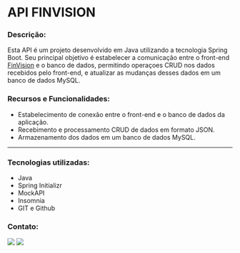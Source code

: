 # API FINVISION

### Descrição:
Esta API é um projeto desenvolvido em Java utilizando a tecnologia Spring Boot. Seu principal objetivo é estabelecer a comunicação entre o front-end <a href="https://github.com/joanthandscoutinho/finVision_front-spti" target="_blank">FinVision</a> e o banco de dados, permitindo operaçoes CRUD nos dados recebidos pelo front-end, e atualizar as mudanças desses dados em um banco de dados MySQL.

### Recursos e Funcionalidades:

- Estabelecimento de conexão entre o front-end e o banco de dados da aplicação.
- Recebimento e processamento CRUD de dados em formato JSON.
- Armazenamento dos dados em um banco de dados MySQL.

<hr>

### Tecnologias utilizadas:
- Java
- Spring Initializr
- MockAPI
- Insomnia
- GIT e Github

### Contato:

 <div> 
  <a href = "mailto:jonathandscoutinho@gmail.com">
  <img src="https://img.shields.io/badge/-Gmail-%23333?style=for-the-badge&logo=gmail&logoColor=white" target="_blank"></a>
  <a href="https://www.linkedin.com/in/jonathandscoutinho/" target="_blank">
  <img src="https://img.shields.io/badge/-LinkedIn-%230077B5?style=for-the-badge&logo=linkedin&logoColor=white" target="_blank"></a>  
  </div>
